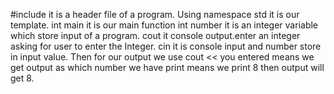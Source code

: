 #include <iostream> it is a header file of a program.
Using namespace std it is our template.
int main it is our main function 
int number it is an integer variable which store input of a program.
cout it console output.enter an integer asking for user to enter the Integer.
cin it is console input and number store in input value.
Then for our output  we use cout << you entered means we get output as which number we have print means we print 8 then output will get 8.
